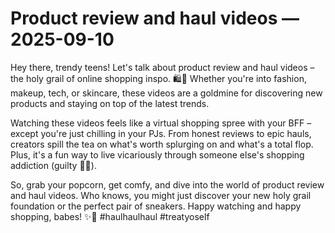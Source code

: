 # Product review and haul videos — 2025-09-10

Hey there, trendy teens! Let's talk about product review and haul videos – the holy grail of online shopping inspo. 🛍️💄 Whether you're into fashion, makeup, tech, or skincare, these videos are a goldmine for discovering new products and staying on top of the latest trends.

Watching these videos feels like a virtual shopping spree with your BFF – except you're just chilling in your PJs. From honest reviews to epic hauls, creators spill the tea on what's worth splurging on and what's a total flop. Plus, it's a fun way to live vicariously through someone else's shopping addiction (guilty 🙋‍♀️).

So, grab your popcorn, get comfy, and dive into the world of product review and haul videos. Who knows, you might just discover your new holy grail foundation or the perfect pair of sneakers. Happy watching and happy shopping, babes! ✨🎥 #haulhaulhaul #treatyoself